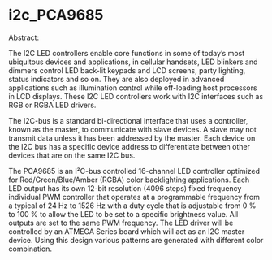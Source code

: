 # i2c_PCA9685

Abstract:

The I2C LED controllers enable core functions in some of today’s most ubiquitous devices and
applications, in cellular handsets, LED blinkers and dimmers control LED back-lit keypads and LCD
screens, party lighting, status indicators and so on. They are also deployed in advanced applications such
as illumination control while off-loading host processors in LCD displays. These I2C LED controllers work
with I2C interfaces such as RGB or RGBA LED drivers.

The I2C-bus is a standard bi-directional interface that uses a controller, known as the master, to
communicate with slave devices. A slave may not transmit data unless it has been addressed by the
master. Each device on the I2C bus has a specific device address to differentiate between other devices
that are on the same I2C bus.

The PCA9685 is an I²C-bus controlled 16-channel LED controller optimized for Red/Green/Blue/Amber
(RGBA) color backlighting applications. Each LED output has its own 12-bit resolution (4096 steps) fixed
frequency individual PWM controller that operates at a programmable frequency from a typical of 24 Hz
to 1526 Hz with a duty cycle that is adjustable from 0 % to 100 % to allow the LED to be set to a specific
brightness value. All outputs are set to the same PWM frequency. The LED driver will be controlled by an
ATMEGA Series board which will act as an I2C master device.
Using this design various patterns are generated with different color combination.
